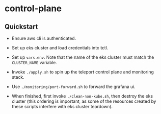 # control-plane

## Quickstart

- Ensure aws cli is authenticated.

- Set up eks cluster and load credentials into tctl.

- Set up `vars.env`.  Note that the name of the eks cluster must match
the `CLUSTER_NAME` variable.

- Invoke `./apply.sh` to spin up the teleport control plane and monitoring stack.

- Use `./monitoring/port-forward.sh` to forward the grafana ui.

- When finished, first invoke `./clean-non-kube.sh`, then destroy the eks cluster (this ordering
is important, as some of the resources created by these scripts interfere with eks cluster teardown).
